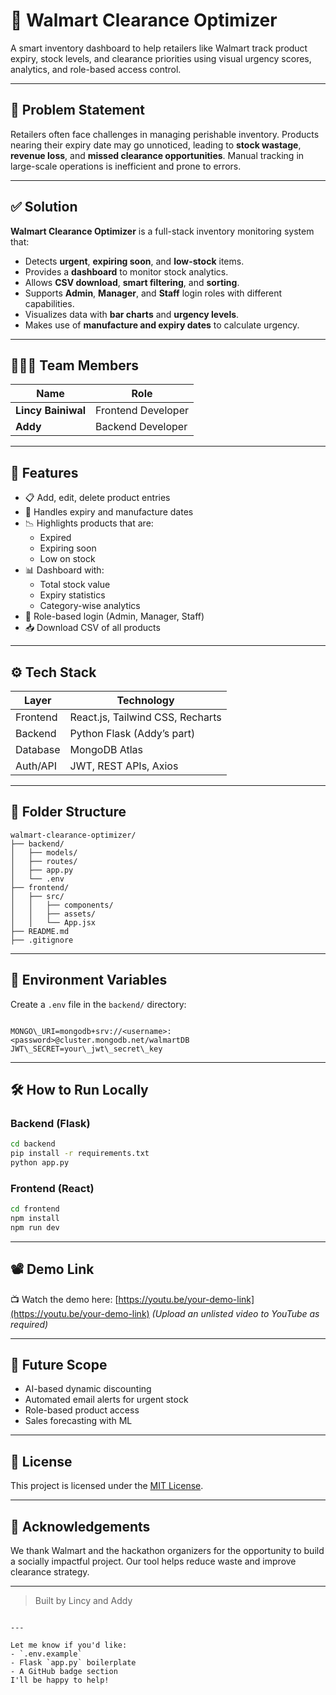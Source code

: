 
# 🛒 Walmart Clearance Optimizer

A smart inventory dashboard to help retailers like Walmart track product expiry, stock levels, and clearance priorities using visual urgency scores, analytics, and role-based access control.

---

## 📌 Problem Statement

Retailers often face challenges in managing perishable inventory. Products nearing their expiry date may go unnoticed, leading to **stock wastage**, **revenue loss**, and **missed clearance opportunities**. Manual tracking in large-scale operations is inefficient and prone to errors.

---

## ✅ Solution

**Walmart Clearance Optimizer** is a full-stack inventory monitoring system that:

- Detects **urgent**, **expiring soon**, and **low-stock** items.
- Provides a **dashboard** to monitor stock analytics.
- Allows **CSV download**, **smart filtering**, and **sorting**.
- Supports **Admin**, **Manager**, and **Staff** login roles with different capabilities.
- Visualizes data with **bar charts** and **urgency levels**.
- Makes use of **manufacture and expiry dates** to calculate urgency.

---

## 🧑‍🤝‍🧑 Team Members

| Name              | Role                             |
|-------------------|----------------------------------|
| **Lincy Bainiwal** | Frontend Developer              |
| **Addy**           | Backend Developer               |

---

## 🚀 Features

- 📋 Add, edit, delete product entries
- 📅 Handles expiry and manufacture dates
- 📉 Highlights products that are:
  - Expired
  - Expiring soon
  - Low on stock
- 📊 Dashboard with:
  - Total stock value
  - Expiry statistics
  - Category-wise analytics
- 🔐 Role-based login (Admin, Manager, Staff)
- 📥 Download CSV of all products

---

## ⚙️ Tech Stack

| Layer      | Technology                     |
|------------|---------------------------------|
| Frontend   | React.js, Tailwind CSS, Recharts |
| Backend    | Python Flask (Addy’s part)       |
| Database   | MongoDB Atlas                    |
| Auth/API   | JWT, REST APIs, Axios            |

---

## 📁 Folder Structure


```
walmart-clearance-optimizer/
├── backend/
│   ├── models/
│   ├── routes/
│   ├── app.py
│   └── .env
├── frontend/
│   ├── src/
│   │   ├── components/
│   │   ├── assets/
│   │   └── App.jsx
├── README.md
├── .gitignore
```


---

## 🔑 Environment Variables

Create a `.env` file in the `backend/` directory:

```

MONGO\_URI=mongodb+srv://<username>:<password>@cluster.mongodb.net/walmartDB
JWT\_SECRET=your\_jwt\_secret\_key

````

---

## 🛠️ How to Run Locally

### Backend (Flask)

```bash
cd backend
pip install -r requirements.txt
python app.py
````

### Frontend (React)

```bash
cd frontend
npm install
npm run dev
```

---

## 📽️ Demo Link

📺 Watch the demo here: [https://youtu.be/your-demo-link](https://youtu.be/your-demo-link)
*(Upload an unlisted video to YouTube as required)*

---

## 🧠 Future Scope

* AI-based dynamic discounting
* Automated email alerts for urgent stock
* Role-based product access
* Sales forecasting with ML

---

## 📃 License

This project is licensed under the [MIT License](LICENSE).

---

## 🙏 Acknowledgements

We thank Walmart and the hackathon organizers for the opportunity to build a socially impactful project. Our tool helps reduce waste and improve clearance strategy.

---

> Built  by Lincy and Addy

```

---

Let me know if you'd like:
- `.env.example`
- Flask `app.py` boilerplate
- A GitHub badge section  
I'll be happy to help!
```


